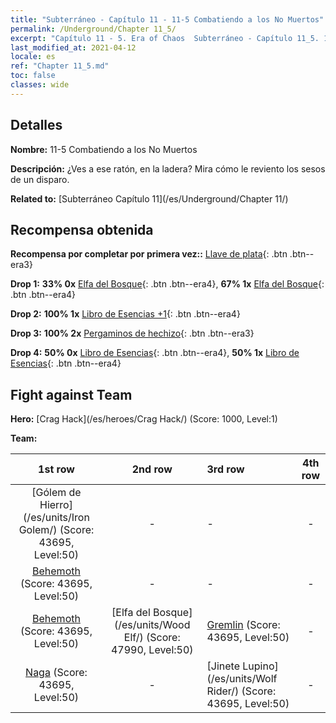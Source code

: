 ```yaml
---
title: "Subterráneo - Capítulo 11 - 11-5 Combatiendo a los No Muertos"
permalink: /Underground/Chapter 11_5/
excerpt: "Capítulo 11 - 5. Era of Chaos  Subterráneo - Capítulo 11_5. 11-5 Combatiendo a los No Muertos"
last_modified_at: 2021-04-12
locale: es
ref: "Chapter 11_5.md"
toc: false
classes: wide
---
```


## Detalles

 **Nombre:** 11-5 Combatiendo a los No Muertos

 **Descripción:** ¿Ves a ese ratón, en la ladera? Mira cómo le reviento los sesos de un disparo.

 **Related to:** [Subterráneo Capítulo 11](/es/Underground/Chapter 11/)

## Recompensa obtenida

 **Recompensa por completar por primera vez::** [Llave de plata](/es/Items/con_693/){: .btn .btn--era3}

 **Drop 1:** **33% 0x** [Elfa del Bosque](/es/Items/unt_201/){: .btn .btn--era4}, **67% 1x** [Elfa del Bosque](/es/Items/unt_201/){: .btn .btn--era4}

 **Drop 2:** **100% 1x** [Libro de Esencias +1](/es/Items/mat_46/){: .btn .btn--era4}

 **Drop 3:** **100% 2x** [Pergaminos de hechizo](/es/Items/con_694/){: .btn .btn--era3}

 **Drop 4:** **50% 0x** [Libro de Esencias](/es/Items/mat_39/){: .btn .btn--era4}, **50% 1x** [Libro de Esencias](/es/Items/mat_39/){: .btn .btn--era4}


## Fight against Team
 **Hero:** [Crag Hack](/es/heroes/Crag Hack/) (Score: 1000, Level:1)

 **Team:**


  | 1st row | 2nd row | 3rd row | 4th row |
  |:----:|:----:|:----|:----:|
  | [Gólem de Hierro](/es/units/Iron Golem/) (Score: 43695, Level:50)  | - | - | - |
  | [Behemoth](/es/units/Behemoth/) (Score: 43695, Level:50)  | - | - | - |
  | [Behemoth](/es/units/Behemoth/) (Score: 43695, Level:50)  | [Elfa del Bosque](/es/units/Wood Elf/) (Score: 47990, Level:50)  | [Gremlin](/es/units/Gremlin/) (Score: 43695, Level:50)  | - |
  | [Naga](/es/units/Naga/) (Score: 43695, Level:50)  | - | [Jinete Lupino](/es/units/Wolf Rider/) (Score: 43695, Level:50)  | - |


